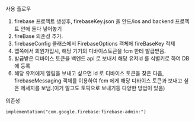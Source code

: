 
사용 플로우


1. firebase 프로젝트 생성후, firebaseKey.json 을 안드/ios and backend 프로젝트 안에 둘다 넣어놓기
2. fireBase 의존성 추가.
3. firebaseConfig 클래스에서 FirebaseOptions 객체에 fireBaseKey 적제
4. 앱쪽에서 회원가입시, 해당 기기의 디바이스토큰을 fcm 한테 발급받음.
5. 발급받은 디바이스 토큰을 백엔드 api 로 보내서 해당 유저id 를 식별키로 하여 DB 에 등록
6. 해당 유저에게 알림을 보내고 싶으면 id 로 디바이스 토큰을 찾은 다음, firebaseMessaging 객체를 이용하여 fcm 에게 해당 디바이스 토큰과 보내고 싶은 메세지를 보냄.(이거 말고도 토픽으로 보내기등 다양한 방법이 있음)




의존성
```
implementation("com.google.firebase:firebase-admin:")
```




